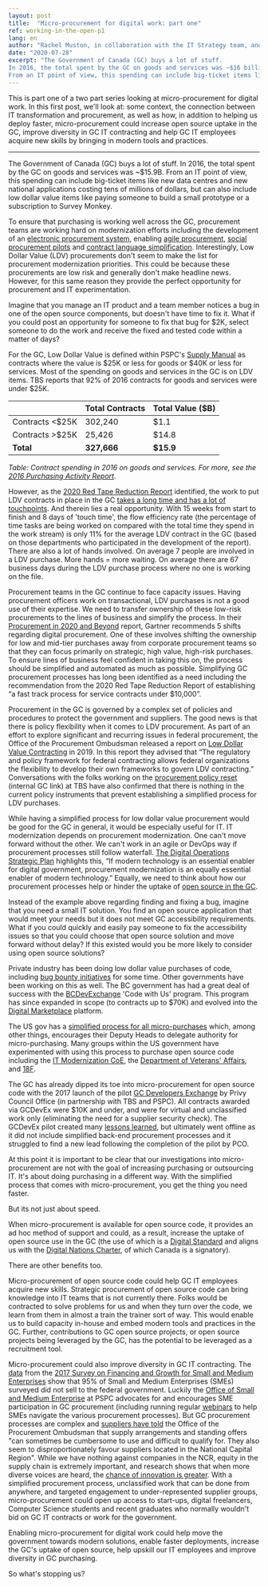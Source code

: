 ```yaml
---
layout: post
title:  "Micro-procurement for digital work: part one"
ref: working-in-the-open-p1
lang: en
author: "Rachel Muston, in collaboration with the IT Strategy team, and procurement experts at ESDC and TBS"
date: "2020-07-28"
excerpt: "The Government of Canada (GC) buys a lot of stuff.
In 2016, the total spent by the GC on goods and services was ~$16 billion.
From an IT point of view, this spending can include big-ticket items like new data centres and new national applications costing tens of millions of dollars, but can also include low dollar value items like paying someone to build a small prototype over the course of a few days. This is part one of a series looking at how micro-procurements can bring IT and procurement folks together to enable agile, rapid, and scalable digital work."
---
```

<!--markdownlint-disable MD033-->
This is part one of a two part series looking at micro-procurement for digital work.
In this first post, we'll look at: some context, the connection between IT transformation and procurement, as well as how, in addition to helping us deploy faster, micro-procurement could increase open source uptake in the GC, improve diversity in GC IT contracting and help GC IT employees acquire new skills by bringing in modern tools and practices.

***

The Government of Canada (GC) buys a lot of stuff.
In 2016, the total spent by the GC on goods and services was ~$15.9B.
From an IT point of view, this spending can include big-ticket items like new data centres and new national applications costing tens of millions of dollars, but can also include low dollar value items like paying someone to build a small prototype or a subscription to Survey Monkey.

To ensure that purchasing is working well across the GC, procurement teams are working hard on modernization efforts including the
development of an [electronic procurement system](https://buyandsell.gc.ca/initiatives-and-programs/the-electronic-procurement-solution/about), enabling [agile procurement](https://www.tpsgc-pwgsc.gc.ca/app-acq/ma-bb/appagile-proagile-eng.html), [social procurement pilots](https://buyandsell.gc.ca/procurement-data/tender-notice/PW-18-00828087) and [contract language simplification](https://www.tpsgc-pwgsc.gc.ca/app-acq/ma-bb/simpcont-simpcont-eng.html).
Interestingly, Low Dollar Value (LDV) procurements don't seem to make the list for procurement modernization priorities.
This could be because these procurements are low risk and generally don't make headline news.
However, for this same reason they provide the perfect opportunity for procurement and IT experimentation.

<p class="tab">
  Imagine that you manage an IT product and a team member notices a bug in one of the open source components, but doesn't have time to fix it.
  What if you could post an opportunity for someone to fix that bug for $2K, select someone to do the work and receive the fixed and tested code within a matter of days?
</p>

For the GC, Low Dollar Value is defined within PSPC's [Supply Manual](https://buyandsell.gc.ca/policy-and-guidelines/supply-manual/section/3/60) as contracts where the value is $25K or less for goods or $40K or less for services.
Most of the spending on goods and services in the GC is on LDV items.
TBS reports that 92% of 2016 contracts for goods and services were under $25K.

|                 | **Total Contracts** | **Total Value ($B)** |
|-----------------|-------------------|--------------------|
| Contracts <$25K |         302,240   | $1.1               |
| Contracts >$25K |          25,426   | $14.8              |
| **Total**       |     **327,666**   | **$15.9**          |

*Table: Contract spending in 2016 on goods and services.
For more, see the [2016 Purchasing Activity Report](https://www.canada.ca/en/treasury-board-secretariat/corporate/reports/contracting-data/2016-purchasing-activity-report.html).*

However, as the [2020 Red Tape Reduction Report](https://internal-red-tape-reduction-report.github.io/) identified, the work to put LDV contracts in place in the GC [takes a long time and has a lot of touchpoints](https://internal-red-tape-reduction-report.github.io/img/022-2.jpg).
And therein lies a real opportunity.
With 15 weeks from start to finish and 8 days of 'touch time', the flow efficiency rate (the percentage of time tasks are being worked on compared with the total time they spend in the work stream) is only 11% for the average LDV contract in the GC (based on those departments who participated in the development of the report).
There are also a lot of hands involved.
On average 7 people are involved in a LDV purchase.
More hands = more waiting.
On average there are 67 business days during the LDV purchase process where no one is working on the file.

Procurement teams in the GC continue to face capacity issues.
Having procurement officers work on transactional, LDV purchases is not a good use of their expertise.
We need to transfer ownership of these low-risk procurements to the lines of business and simplify the process.
In their [Procurement in 2020 and Beyond](https://www.gartner.com/en/procurement-operations/trends/procurement-in-2020?) report, Gartner recommends 5 shifts regarding digital procurement.
One of these involves shifting the ownership for low and mid-tier purchases away from corporate procurement teams so that they can focus primarily on strategic, high value, high-risk purchases.
To ensure lines of business feel confident in taking this on, the process should be simplified and automated as much as possible.
Simplifying GC procurement processes has long been identified as a need including the recommendation from the 2020 Red Tape Reduction Report of establishing “a fast track process for service contracts under $10,000”.

Procurement in the GC is governed by a complex set of policies and procedures to protect the government and suppliers. The good news is that there is policy flexibility when it comes to LDV procurement. As part of an effort to explore significant and recurring issues in federal procurement, the Office of the Procurement Ombudsman released a report on [Low Dollar Value Contracting](http://opo-boa.gc.ca/documents/faiblevaleur-dollarvalue-eng.pdf) in 2019.
In this report they advised that “The regulatory and policy framework for federal contracting allows federal organizations the flexibility to develop their own frameworks to govern LDV contracting.”  Conversations with the folks working on the [procurement policy reset](https://www.gcpedia.gc.ca/wiki/Procurement_Policy_Division,_Treasury_Board_of_Canada_Secretariat/Policy_Suite_Reset) (internal GC link) at TBS have also confirmed that there is nothing in the current policy instruments that prevent establishing a simplified process for LDV purchases.

While having a simplified process for low dollar value procurement would be good for the GC in general, it would be especially useful for IT.
IT modernization depends on procurement modernization.
One can't move forward without the other.
We can't work in an agile or DevOps way if procurement processes still follow waterfall.
[The Digital Operations Strategic Plan](https://www.canada.ca/en/government/system/digital-government/digital-operations-strategic-plan-2018-2022.html) highlights this, “If modern technology is an essential enabler for digital government, procurement modernization is an equally essential enabler of modern technology.”
Equally, we need to think about how our procurement processes help or hinder the uptake of [open source in the GC](https://digital.canada.ca/2020/02/24/why-open-source-matters/).

<p class="tab">
  Instead of the example above regarding finding and fixing a bug, imagine that you need a small IT solution.
  You find an open source application that would meet your needs but it does not meet GC accessibility requirements.
  What if you could quickly and easily pay someone to fix the accessibility issues so that you could choose that open source solution and move forward without delay? If this existed would you be more likely to consider using open source solutions?
</p>

Private industry has been doing low dollar value purchases of code, including [bug bounty initiatives](https://www.itworldcanada.com/article/bug-bounty-programs-growing-stronger/413203) for some time.
Other governments have been working on this as well.
The BC government has had a great deal of success with the [BCDevExchange](https://bcdevexchange.org/) 'Code with Us' program.
This program has since expanded in scope (to contracts up to $70K) and evolved into the [Digital Marketplace](https://digital.gov.bc.ca/marketplace) platform.

The US gov has a [simplified process for all micro-purchases](https://acquisition.gov/content/part-13-simplified-acquisition-procedures#i1111868) which, among other things, encourages their Deputy Heads to delegate authority for micro-purchasing.
Many groups within the US government have experimented with using this process to purchase open source code including the [IT Modernization CoE](https://digital.gov/2020/04/24/experimenting-with-micropurchase-threshold/), the [Department of Veterans' Affairs](https://github.com/department-of-veterans-affairs/VA-Micropurchase-Repo), and [18F](https://github.com/18f/micropurchase-archive).

The GC has already dipped its toe into micro-procurement for open source code with the 2017 launch of the pilot [GC Developers Exchange](https://github.com/canada-ca/devex) by Privy Council Office (in partnership with TBS and PSPC).
All contracts awarded via GCDevEx were $10K and under, and were for virtual and unclassified work only (eliminating the need for a supplier security check).
The GCDevEx pilot created many [lessons learned](https://github.com/canada-ca/devex/issues/51), but ultimately went offline as it did not include simplified back-end procurement processes and it struggled to find a new lead following the completion of the pilot by PCO.

At this point it is important to be clear that our investigations into micro-procurement are not with the goal of increasing purchasing or outsourcing IT.
It's about doing purchasing in a different way.
With the simplified process that comes with micro-procurement, you get the thing you need faster.

But its not just about speed.

When micro-procurement is available for open source code, it provides an ad hoc method of support and could, as a result, increase the uptake of open source use in the GC (the use of which is a [Digital Standard](https://www.canada.ca/en/government/system/digital-government/government-canada-digital-standards.html) and aligns us with the [Digital Nations Charter](https://www.canada.ca/en/government/system/digital-government/improving-digital-services/digital9charter.html), of which Canada is a signatory).

There are other benefits too.

Micro-procurement of open source code could help GC IT employees acquire new skills.
Strategic procurement of open source code can bring knowledge into IT teams that is not currently there.
Folks would be contracted to solve problems for us and when they turn over the code, we learn from them in almost a train the trainer sort of way.
This would enable us to build capacity in-house and embed modern tools and practices in the GC.
Further, contributions to GC open source projects, or open source projects being leveraged by the GC, has the potential to be leveraged as a recruitment tool.

Micro-procurement could also improve diversity in GC IT contracting.
The [data](https://www.ic.gc.ca/eic/site/061.nsf/vwapj/SFGSME-EFCPME_2017_eng_public.pdf/$file/SFGSME-EFCPME_2017_eng_public.pdf) from the [2017 Survey on Financing and Growth for Small and Medium Enterprises](https://www150.statcan.gc.ca/n1/daily-quotidien/181116/dq181116c-eng.htm) show that 95% of Small and Medium Enterprises (SMEs) surveyed did not sell to the federal government.
Luckily the [Office of Small and Medium Enterprise](https://www.tpsgc-pwgsc.gc.ca/app-acq/pme-sme/index-eng.html) at PSPC advocates for and encourages SME participation in GC procurement (including running regular [webinars](https://buyandsell.gc.ca/event-calendar) to help SMEs navigate the various procurement processes). But GC procurement processes are complex and [suppliers have told](http://opo-boa.gc.ca/rapports-reports/2017-2018/index-eng.html) the Office of the Procurement Ombudsman that supply arrangements and standing offers "can sometimes be cumbersome to use and difficult to qualify for.
They also seem to disproportionately favour suppliers located in the National Capital Region".
While we have nothing against companies in the NCR, equity in the supply chain is extremely important, and research shows that when more diverse voices are heard, the [chance of innovation is greater](https://hbr.org/2013/12/how-diversity-can-drive-innovation).
With a simplified procurement process, unclassified work that can be done from anywhere, and targeted engagement to under-represented supplier groups, micro-procurement could open up access to start-ups, digital freelancers, Computer Science students and recent graduates who normally wouldn't bid on GC IT contracts or work for the government.

Enabling micro-procurement for digital work could help move the government towards modern solutions, enable faster deployments, increase the GC's uptake of open source, help upskill our IT employees and improve diversity in GC purchasing.

So what's stopping us?

